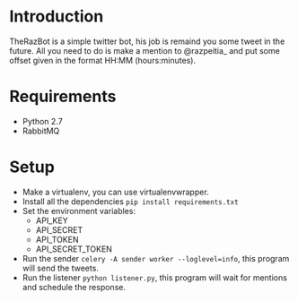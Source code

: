 Introduction
====

TheRazBot is a simple twitter bot, his job is remaind you some tweet in the future. All you need to do is make a mention to @razpeitia_ and put some offset given in the format HH:MM (hours:minutes).


Requirements
====

* Python 2.7
* RabbitMQ


Setup
====

* Make a virtualenv, you can use virtualenvwrapper.
* Install all the dependencies `pip install requirements.txt`
* Set the environment variables:
    * API\_KEY
    * API\_SECRET
    * API\_TOKEN
    * API\_SECRET\_TOKEN
* Run the sender `celery -A sender worker --loglevel=info`, this program will send the tweets.
* Run the listener `python listener.py`, this program will wait for mentions and schedule the response.

